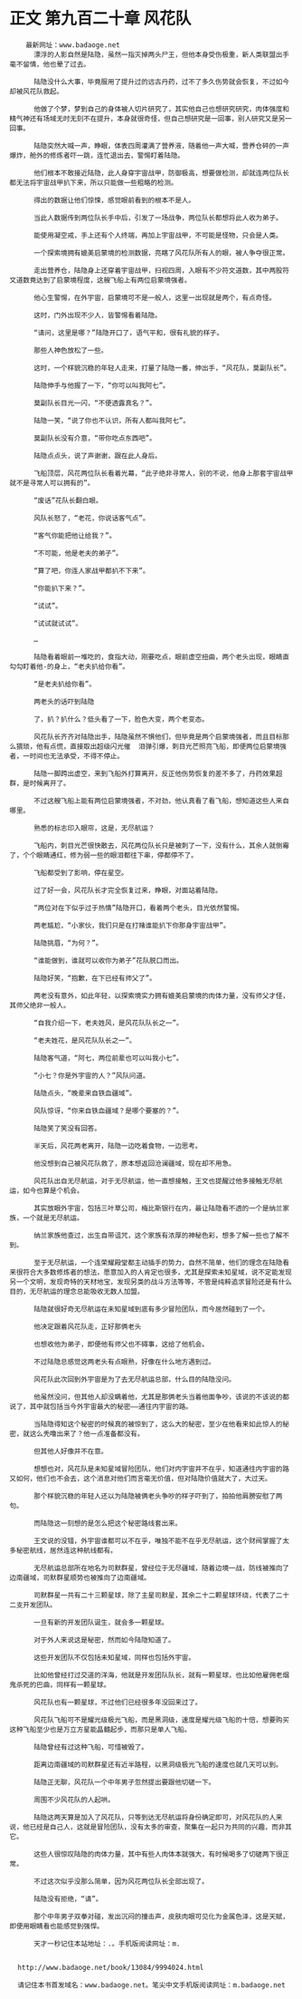 # 正文 第九百二十章 风花队
        最新网址：www.badaoge.net
          漂浮的人影自然是陆隐，虽然一指灭掉两头尸王，但他本身受伤极重，新人类联盟出手毫不留情，他也晕了过去。
      
          陆隐没什么大事，毕竟服用了提升过的远古丹药，过不了多久伤势就会恢复，不过如今却被风花队救起。
      
          他做了个梦，梦到自己的身体被人切片研究了，其实他自己也想研究研究，肉体强度和精气神还有场域无时无刻不在提升，本身就很奇怪，但自己想研究是一回事，别人研究又是另一回事。
      
          陆隐突然大喊一声，睁眼，体表四周灌满了营养液，随着他一声大喊，营养仓砰的一声爆炸，舱外的修炼者吓一跳，连忙退出去，警惕盯着陆隐。
      
          他们根本不敢接近陆隐，此人身穿宇宙战甲，防御极高，想要做检测，却就连两位队长都无法将宇宙战甲扒下来，所以只能做一些粗略的检测。
      
          得出的数据让他们惊悚，感觉眼前看到的根本不是人。
      
          当此人数据传到两位队长手中后，引发了一场战争，两位队长都想将此人收为弟子。
      
          能使用凝空戒，手上还有个人终端，再加上宇宙战甲，不可能是怪物，只会是人类。
      
          一个探索境拥有媲美启蒙境的检测数据，亮瞎了风花队所有人的眼，被人争夺很正常。
      
          走出营养仓，陆隐身上还穿着宇宙战甲，扫视四周，入眼有不少符文道数，其中两股符文道数竟达到了启蒙境程度，这艘飞船上有两位启蒙境强者。
      
          他心生警惕，在外宇宙，启蒙境可不是一般人，这里一出现就是两个，有点奇怪。
      
          这时，门外出现不少人，皆警惕看着陆隐。
      
          “请问，这里是哪？”陆隐开口了，语气平和，很有礼貌的样子。
      
          那些人神色放松了一些。
      
          这时，一个样貌沉稳的年轻人走来，打量了陆隐一番，伸出手，“风花队，莫副队长”。
      
          陆隐伸手与他握了一下，“你可以叫我阿七”。
      
          莫副队长目光一闪，“不便透露真名？”。
      
          陆隐一笑，“说了你也不认识，所有人都叫我阿七”。
      
          莫副队长没有介意，“带你吃点东西吧”。
      
          陆隐点点头，说了声谢谢，跟在此人身后。
      
          飞船顶层，风花两位队长看着光幕，“此子绝非寻常人，别的不说，他身上那套宇宙战甲就不是寻常人可以拥有的”。
      
          “废话”花队长翻白眼。
      
          风队长怒了，“老花，你说话客气点”。
      
          “客气你能把他让给我？”。
      
          “不可能，他是老夫的弟子”。
      
          “算了吧，你连人家战甲都扒不下来”。
      
          “你能扒下来？”。
      
          “试试”。
      
          “试试就试试”。
      
          …
      
          陆隐看着眼前一堆吃的，食指大动，刚要吃点，眼前虚空扭曲，两个老头出现，眼睛直勾勾盯着他-的身上，“老夫扒给你看”。
      
          “是老夫扒给你看”。
      
          两老头的话吓到陆隐
      
          了，扒？扒什么？低头看了一下，脸色大变，两个老变态。
      
          风花队长齐齐对陆隐出手，陆隐虽然不惧他们，但毕竟是两个启蒙境强者，而且目标那么猥琐，他有点慌，直接取出超级闪光催  泪弹引爆，刺目光芒照亮飞船，即便两位启蒙境强者，一时间也无法承受，不得不停止。
      
          陆隐一脚跨出虚空，来到飞船外打算离开，反正他伤势恢复的差不多了，丹药效果超群，是时候离开了。
      
          不过这艘飞船上能有两位启蒙境强者，不对劲，他认真看了看飞船，想知道这些人来自哪里。
      
          熟悉的标志印入眼帘，这是，无尽航运？
      
          飞船内，刺目光芒很快散去，风花两位队长只是被刺了一下，没有什么，其余人就倒霉了，个个眼睛通红，修为弱一些的眼泪都往下串，停都停不了。
      
          飞船都受到了影响，停在星空。
      
          过了好一会，风花队长才完全恢复过来，睁眼，对面站着陆隐。
      
          “两位对在下似乎过于热情”陆隐开口，看着两个老头，目光依然警惕。
      
          两老尴尬，“小家伙，我们只是在打赌谁能扒下你那身宇宙战甲”。
      
          陆隐挑眉，“为何？”。
      
          “谁能做到，谁就可以收你为弟子”花队脱口而出。
      
          陆隐好笑，“抱歉，在下已经有师父了”。
      
          两老没有意外，如此年轻，以探索境实力拥有媲美启蒙境的肉体力量，没有师父才怪，其师父绝非一般人。
      
          “自我介绍一下，老夫姓风，是风花队队长之一”。
      
          “老夫姓花，是风花队队长之一”。
      
          陆隐客气道，“阿七，两位前辈也可以叫我小七”。
      
          “小七？你是外宇宙的人？”风队问道。
      
          陆隐点头，“晚辈来自铁血疆域”。
      
          风队惊讶，“你来自铁血疆域？是哪个要塞的？”。
      
          陆隐笑了笑没有回答。
      
          半天后，风花两老离开，陆隐一边吃着食物，一边思考。
      
          他没想到自己被风花队救了，原本想返回沧澜疆域，现在却不用急。
      
          风花队出自无尽航运，对于无尽航运，他一直想接触，王文也提醒过他多接触无尽航运，如今也算是个机会。
      
          其实放眼外宇宙，包括三叶草公司，梅比斯银行在内，最让陆隐看不透的一个是纳兰家族，一个就是无尽航运。
      
          纳兰家族他查过，出生自带诅咒，这个家族有浓厚的神秘色彩，想多了解一些也了解不到。
      
          至于无尽航运，一个连荣耀殿堂都主动插手的势力，自然不简单，他们的理念在陆隐看来很符合大多数修炼者的想法，愿意加入的人肯定也很多，尤其是探索未知星域，说不定能发现另一个文明，发现奇特的天材地宝，发现另类的战斗方法等等，不管是纯粹追求冒险还是有什么目的，无尽航运的理念总能吸收无数人加盟。
      
          陆隐就很好奇无尽航运在未知星域到底有多少冒险团队，而今居然碰到了一个。
      
          他决定跟着风花队走，正好那俩老头
      
          也想收他为弟子，即便他有师父也不碍事，这给了他机会。
      
          不过陆隐总感觉这两老头有点眼熟，好像在什么地方遇到过。
      
          风花队此次回到外宇宙是为了去无尽航运总部，什么目的陆隐没问。
      
          他虽然没问，但其他人却没瞒着他，尤其是那俩老头当着他面争吵，该说的不该说的都说了，其中就包括当今外宇宙最大的秘密——通往内宇宙的路。
      
          当陆隐得知这个秘密的时候真的被惊到了，这么大的秘密，至少在他看来如此惊人的秘密，就这么秃噜出来了？他一点准备都没有。
      
          但其他人好像并不在意。
      
          想想也对，风花队是未知星域冒险团队，他们对内宇宙并不在乎，知道通往内宇宙的路又如何，他们也不会去，这个消息对他们而言毫无价值，但对陆隐价值就大了，大过天。
      
          那个样貌沉稳的年轻人还以为陆隐被俩老头争吵的样子吓到了，拍拍他肩膀安慰了两句。
      
          而陆隐这一刻想的是怎么把这个秘密路线套出来。
      
          王文说的没错，外宇宙谁都可以不在乎，唯独不能不在乎无尽航运，这个财阀掌握了太多秘密航线，居然连这种航线都有。
      
          无尽航运总部所在地名为司默群星，曾经位于无尽疆域，随着边境一战，防线被推向了边南疆域，司默群星顺势也被推向了边南疆域。
      
          司默群星一共有二十三颗星球，除了主星司默星，其余二十二颗星球环绕，代表了二十二支开发团队。
      
          一旦有新的开发团队诞生，就会多一颗星球。
      
          对于外人来说这是秘密，然而如今陆隐知道了。
      
          这些开发团队不仅包括未知星域，同样也包括外宇宙。
      
          比如他曾经打过交道的洋海，他就是开发团队队长，就有一颗星球，也比如他雇佣老烟鬼杀死的巴曲，同样有一颗星球。
      
          风花队也有一颗星球，不过他们已经很多年没回来过了。
      
          风花队飞船可不是耀光级极光飞船，而是黑洞级，速度是耀光级飞船的十倍，想要购买这种飞船至少也是万立方星能晶髓起步，而那只是单人飞船。
      
          陆隐曾经有过这种飞船，可惜被毁了。
      
          距离边南疆域的司默群星还有近半路程，以黑洞级极光飞船的速度也就几天可以到。
      
          陆隐正无聊，风花队一个中年男子忽然提出要跟他切磋一下。
      
          周围不少风花队的人起哄。
      
          陆隐这两天算是加入了风花队，只等到达无尽航运将身份确定即可，对风花队的人来说，他已经是自己人，这就是冒险团队，没有太多的审查，聚集在一起只为共同的兴趣，而非其它。
      
          这些人很惊叹陆隐的肉体力量，其中有些人肉体本就强大，有时候喝多了切磋两下很正常。
      
          不过这次似乎没那么简单，因为风花两位队长全部出现了。
      
          陆隐没有拒绝，“请”。
      
          那个中年男子双拳对碰，发出沉闷的撞击声，皮肤肉眼可见化为金属色泽，这是天赋，即便用眼睛看也能感觉到强悍。
      
          天才一秒记住本站地址：.。手机版阅读网址：m.
      
      
      http://www.badaoge.net/book/13084/9994024.html
      
      请记住本书首发域名：www.badaoge.net。笔尖中文手机版阅读网址：m.badaoge.net